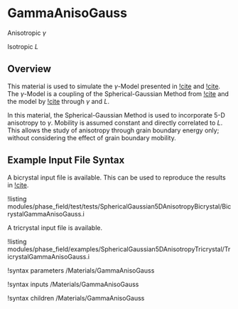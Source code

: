 # GammaAnisoGauss

Anisotropic $\gamma$

Isotropic  $L$

## Overview

This material is used to simulate the $\gamma$-Model presented in [!cite](Yeo2022) and [!cite](YEO2024127508). The $\gamma$-Model is a coupling of the Spherical-Gaussian Method from [!cite](BAIR2021110126) and the model by [!cite](MOELANS2022110592) through $\gamma$ and $L$.  

In this material, the Spherical-Gaussian Method is used to incorporate 5-D anisotropy to $\gamma$. Mobility is assumed constant and directly correlated to $L$. This allows the study of anisotropy through grain boundary energy only; without considering the effect of grain boundary mobility.  

## Example Input File Syntax

A bicrystal input file is available. This can be used to reproduce the results in [!cite](YEO2024127508).

!listing modules/phase_field/test/tests/SphericalGaussian5DAnisotropyBicrystal/BicrystalGammaAnisoGauss.i

A tricrystal input file is available.

!listing modules/phase_field/examples/SphericalGaussian5DAnisotropyTricrystal/TricrystalGammaAnisoGauss.i


!syntax parameters /Materials/GammaAnisoGauss

!syntax inputs /Materials/GammaAnisoGauss

!syntax children /Materials/GammaAnisoGauss
